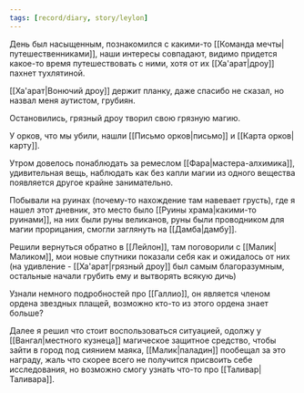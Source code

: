 ```yaml
---
tags: [record/diary, story/leylon]
---
```


День был насыщенным, познакомился с какими-то [[Команда мечты|путешественниками]], наши интересы совпадают, видимо придется какое-то время путешествовать с ними, хотя от их [[Ха'арат|дроу]] пахнет тухлятиной.

[[Ха'арат|Вонючий дроу]] держит планку, даже спасибо не сказал, но назвал меня аутистом, грубиян.

Остановились, грязный дроу творил свою грязную магию.

У орков, что мы убили, нашли [[Письмо орков|письмо]] и [[Карта орков|карту]].

Утром довелось понаблюдать за ремеслом [[Фара|мастера-алхимика]], удивительная вещь, наблюдать как без капли магии из одного вещества появляется другое крайне занимательно.

Побывали на руинах (почему-то нахождение там навевает грусть), где я нашел этот дневник, это место было [[Руины храма|какими-то руинами]], на них были руны великанов, руны были проводником для магии прорицания, смогли заглянуть на [[Дамба|дамбу]].

Решили вернуться обратно в [[Лейлон]], там поговорили с [[Малик|Маликом]], мои новые спутники показали себя как и ожидалось от них (на удивление - [[Ха'арат|грязный дроу]] был самым благоразумным, остальные начали грубить ему и вытворять всякую дичь)

Узнали немного подробностей про [[Галлио]], он является членом ордена звездных плащей, возможно кто-то из этого ордена знает больше?

Далее я решил что стоит воспользоваться ситуацией, одолжу у [[Вангал|местного кузнеца]] магическое защитное средство, чтобы зайти в город под сиянием маяка, [[Малик|паладин]] пообещал за это награду, жаль что скорее всего не получится присвоить себе исследования, но возможно смогу узнать что-то про [[Таливар|Таливара]].
